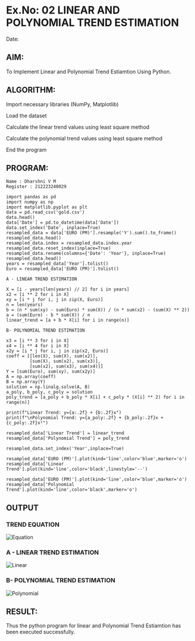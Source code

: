 # Ex.No: 02 LINEAR AND POLYNOMIAL TREND ESTIMATION
Date:
## AIM:
To Implement Linear and Polynomial Trend Estiamtion Using Python.

## ALGORITHM:
Import necessary libraries (NumPy, Matplotlib)

Load the dataset

Calculate the linear trend values using least square method

Calculate the polynomial trend values using least square method

End the program
## PROGRAM:
```
Name : Dharshni V M
Register : 212223240029

import pandas as pd
import numpy as np
import matplotlib.pyplot as plt
data = pd.read_csv('gold.csv')
data.head()
data['Date'] = pd.to_datetime(data['Date'])
data.set_index('Date', inplace=True)
resampled_data = data['EURO (PM)'].resample('Y').sum().to_frame()
resampled_data.head()
resampled_data.index = resampled_data.index.year
resampled_data.reset_index(inplace=True)
resampled_data.rename(columns={'Date': 'Year'}, inplace=True)
resampled_data.head()
years = resampled_data['Year'].tolist()
Euro = resampled_data['EURO (PM)'].tolist()

A - LINEAR TREND ESTIMATION

X = [i - years[len(years) // 2] for i in years]
x2 = [i ** 2 for i in X]
xy = [i * j for i, j in zip(X, Euro)]
n = len(years)
b = (n * sum(xy) - sum(Euro) * sum(X)) / (n * sum(x2) - (sum(X) ** 2))
a = (sum(Euro) - b * sum(X)) / n
linear_trend = [a + b * X[i] for i in range(n)]

B- POLYNOMIAL TREND ESTIMATION

x3 = [i ** 3 for i in X]
x4 = [i ** 4 for i in X]
x2y = [i * j for i, j in zip(x2, Euro)]
coeff = [[len(X), sum(X), sum(x2)],
         [sum(X), sum(x2), sum(x3)],
         [sum(x2), sum(x3), sum(x4)]]
Y = [sum(Euro), sum(xy), sum(x2y)]
A = np.array(coeff)
B = np.array(Y)
solution = np.linalg.solve(A, B)
a_poly, b_poly, c_poly = solution
poly_trend = [a_poly + b_poly * X[i] + c_poly * (X[i] ** 2) for i in range(n)]

print(f"Linear Trend: y={a:.2f} + {b:.2f}x")
print(f"\nPolynomial Trend: y={a_poly:.2f} + {b_poly:.2f}x + {c_poly:.2f}x²")

resampled_data['Linear Trend'] = linear_trend
resampled_data['Polynomial Trend'] = poly_trend

resampled_data.set_index('Year',inplace=True)

resampled_data['EURO (PM)'].plot(kind='line',color='blue',marker='o') 
resampled_data['Linear Trend'].plot(kind='line',color='black',linestyle='--')

resampled_data['EURO (PM)'].plot(kind='line',color='blue',marker='o')
resampled_data['Polynomial Trend'].plot(kind='line',color='black',marker='o')
```

## OUTPUT

### TREND EQUATION 

![Equation](https://github.com/user-attachments/assets/b188de0a-e70c-42fe-a4f2-f3392de7439f)

### A - LINEAR TREND ESTIMATION

![Linear](https://github.com/user-attachments/assets/760705bc-3964-4408-832c-309745fac9fc)

### B- POLYNOMIAL TREND ESTIMATION

![Polynomial](https://github.com/user-attachments/assets/cc704dd0-f700-48d3-a794-77182d5926e1)

## RESULT:
Thus the python program for linear and Polynomial Trend Estiamtion has been executed successfully.
